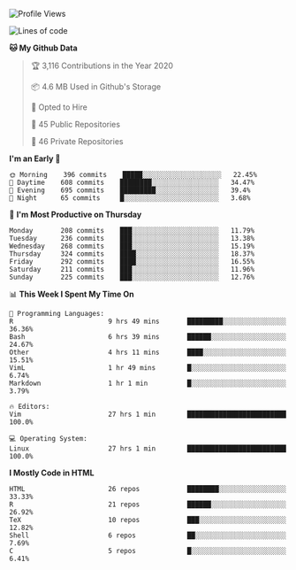 <!--
```r
install.packages("kguidonimartins")

kguidonimartins::full_name()

  ## "Karlo Guidoni Martins"

kguidonimartins::current_position()

  ## "PhD Student in Ecology & Evolution, UFG, Brazil"

kguidonimartins::interested_in()

  ## $languages
  ## [1] "R" "python" "shell" 
  ##
  ## $topics
  ## [1] "Statistics" "Data Science" "Machine Learning" "Reproducibility"

kguidonimartins::social()

  ## $mail
  ## [1] "kguidonimartins@gmail.com"
  ## 
  ## $twitter
  ## [1] "twitter.com/kguidonimartins"
  ## 
  ## $linkedin
  ## [1] "linkedin.com/in/kguidonimartins"
  ## 
  ## $`personal site`
  ## [1] "karloguidoni.com"

kguidonimartins::location()

  ## # A tibble: 1 x 2
  ##   long   lat
  ##   <dbl> <dbl>
  ## 1 -16.6 -49.3
```
--> 
  
<!--START_SECTION:waka-->
![Profile Views](http://img.shields.io/badge/Profile%20Views-0-blue)

![Lines of code](https://img.shields.io/badge/From%20Hello%20World%20I%27ve%20Written-35.7%20million%20lines%20of%20code-blue)

**🐱 My Github Data** 

> 🏆 3,116 Contributions in the Year 2020
 > 
> 📦 4.6 MB Used in Github's Storage 
 > 
> 💼 Opted to Hire
 > 
> 📜 45 Public Repositories
 > 
> 🔑 46 Private Repositories 

**I'm an Early 🐤** 

```text
🌞 Morning    396 commits    █████░░░░░░░░░░░░░░░░░░░░   22.45% 
🌆 Daytime    608 commits    ████████░░░░░░░░░░░░░░░░░   34.47% 
🌃 Evening    695 commits    █████████░░░░░░░░░░░░░░░░   39.4% 
🌙 Night      65 commits     █░░░░░░░░░░░░░░░░░░░░░░░░   3.68%

```
📅 **I'm Most Productive on Thursday** 

```text
Monday       208 commits    ███░░░░░░░░░░░░░░░░░░░░░░   11.79% 
Tuesday      236 commits    ███░░░░░░░░░░░░░░░░░░░░░░   13.38% 
Wednesday    268 commits    ███░░░░░░░░░░░░░░░░░░░░░░   15.19% 
Thursday     324 commits    ████░░░░░░░░░░░░░░░░░░░░░   18.37% 
Friday       292 commits    ████░░░░░░░░░░░░░░░░░░░░░   16.55% 
Saturday     211 commits    ███░░░░░░░░░░░░░░░░░░░░░░   11.96% 
Sunday       225 commits    ███░░░░░░░░░░░░░░░░░░░░░░   12.76%

```


📊 **This Week I Spent My Time On** 

```text
💬 Programming Languages: 
R                        9 hrs 49 mins       █████████░░░░░░░░░░░░░░░░   36.36% 
Bash                     6 hrs 39 mins       ██████░░░░░░░░░░░░░░░░░░░   24.67% 
Other                    4 hrs 11 mins       ████░░░░░░░░░░░░░░░░░░░░░   15.51% 
VimL                     1 hr 49 mins        █░░░░░░░░░░░░░░░░░░░░░░░░   6.74% 
Markdown                 1 hr 1 min          █░░░░░░░░░░░░░░░░░░░░░░░░   3.79%

🔥 Editors: 
Vim                      27 hrs 1 min        █████████████████████████   100.0%

💻 Operating System: 
Linux                    27 hrs 1 min        █████████████████████████   100.0%

```

**I Mostly Code in HTML** 

```text
HTML                     26 repos            ████████░░░░░░░░░░░░░░░░░   33.33% 
R                        21 repos            ██████░░░░░░░░░░░░░░░░░░░   26.92% 
TeX                      10 repos            ███░░░░░░░░░░░░░░░░░░░░░░   12.82% 
Shell                    6 repos             ██░░░░░░░░░░░░░░░░░░░░░░░   7.69% 
C                        5 repos             █░░░░░░░░░░░░░░░░░░░░░░░░   6.41%

```



<!--END_SECTION:waka-->
